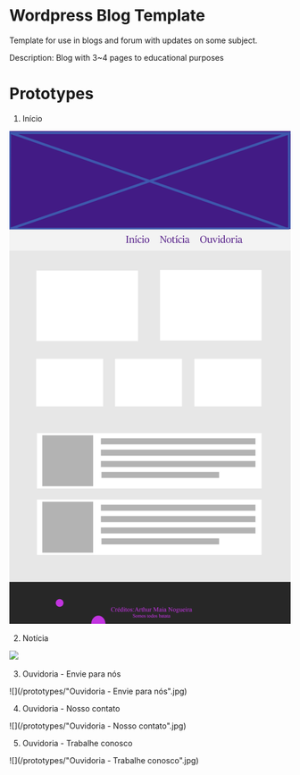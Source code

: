 # Wordpress Blog Template #

Template for use in blogs and forum with updates on some subject.

Description: Blog with 3~4 pages to educational purposes

# Prototypes #

1. Início

![](/prototypes/Início.jpg)

2. Notícia

![](/prototypes/Notícias.jpg)

3. Ouvidoria - Envie para nós

![](/prototypes/"Ouvidoria - Envie para nós".jpg)

4. Ouvidoria - Nosso contato

![](/prototypes/"Ouvidoria - Nosso contato".jpg)

5. Ouvidoria - Trabalhe conosco

![](/prototypes/"Ouvidoria - Trabalhe conosco".jpg)
